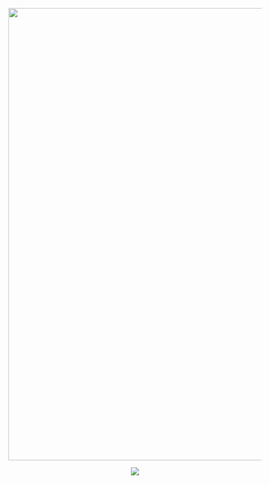 <p align="center">
  <img  src="https://user-images.githubusercontent.com/114322129/209866353-8dc28617-54a9-496b-bbcc-4a0df4ece5fd.gif" width="900" >
</p>

<p align = "center"> <img  src = "https://github.com/BuddyReed/GitHub/blob/main/README/img/TheSpot.gif"/>

